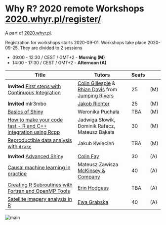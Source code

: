 # Why R? 2020 remote Workshops [2020.whyr.pl/register/](http://2020.whyr.pl/register/)

A part of [2020.whyr.pl](http://2020.whyr.pl).

Registration for workshops starts 2020-09-01. Workshops take place 2020-09-25. They are divided to 2 sessions

- 09:00 - 12:30 / CEST / GMT+2 - **Morning (M)**
- 14:00 - 17:30 / CEST / GMT+2 - **Afternoon (A)**

| Title             |  Tutors         | Seats |  |
|-------------------|-----------------|-------|--|
| **Invited** [First steps with Continuous Integration](https://github.com/WhyR2020/workshops/tree/master/travis) | [Colin Gillespie](https://twitter.com/csgillespie) & [Rhian Davis](https://twitter.com/trianglegirl) from [Jumping Rivers](https://www.jumpingrivers.com/about/) | 25 | (M) |
| **Invited** mlr3mbo | [Jakob Richter](https://twitter.com/jak0br) | 25 | (M) |
| [Basics of Shiny](https://github.com/WhyR2020/workshops/tree/master/bshiny) | Weronika Puchała |  TBA | (M) | 
| [How to make your code fast - R and C++ integration using Rcpp](https://github.com/WhyR2020/workshops/tree/master/rcpp) | Jadwiga Słowik, Dominik Rafacz, Mateusz Bąkała | 30 | (M) |
| [Reproductible data analysis with `drake`](https://github.com/WhyR2020/workshops/tree/master/drake) | Jakub Kwiecień | TBA | (M) |
| | | | |
| **Invited** [Advanced Shiny](https://github.com/WhyR2020/workshops/tree/master/ashiny) | [Colin Fay](https://colinfay.me/) |  30 | (A) |
| [Causal machine learning in practice](https://github.com/WhyR2020/workshops/tree/master/casual) |  Mateusz Zawisza [McKinsey & Company](https://www.mckinsey.com/pl/careers/careers-in-poland) | 40 | (A) |
| [Creating R Subroutines with Fortran and OpenMP Tools](https://github.com/WhyR2020/workshops/tree/master/openmp) | [Erin Hodgess](https://www.researchgate.net/profile/Erin_Hodgess) | TBA | (A) |
| [Satellite imagery analysis in R](https://github.com/WhyR2020/workshops/tree/master/satellite) | [Ewa Grabska](https://denali.geo.uj.edu.pl/project/rs4for/index.php/pl/ewa-grabska-2/) | 40 | (A) |

<img src="http://whyr.pl/foundation/images/fulls/whyr2020/updated_cover2020_small.jpg"
     alt="main" />
